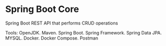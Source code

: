 # Spring Boot Core


Spring Boot REST API that performs CRUD operations

Tools: OpenJDK. Maven. Spring Boot. Spring Framework. Spring Data JPA. MYSQL. Docker. Docker Compose. Postman
